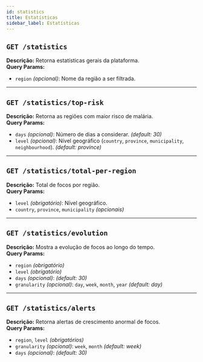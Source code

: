 ```yaml
---
id: statistics
title: Estatísticas
sidebar_label: Estatísticas
---
```


## `GET /statistics`

**Descrição:** Retorna estatísticas gerais da plataforma.  
**Query Params:**
- `region` *(opcional)*: Nome da região a ser filtrada.

---

## `GET /statistics/top-risk`

**Descrição:** Retorna as regiões com maior risco de malária.  
**Query Params:**
- `days` *(opcional)*: Número de dias a considerar. *(default: 30)*
- `level` *(opcional)*: Nível geográfico (`country`, `province`, `municipality`, `neighbourhood`). *(default: province)*

---

## `GET /statistics/total-per-region`

**Descrição:** Total de focos por região.  
**Query Params:**
- `level` *(obrigatório)*: Nível geográfico.
- `country`, `province`, `municipality` *(opcionais)*

---

## `GET /statistics/evolution`

**Descrição:** Mostra a evolução de focos ao longo do tempo.  
**Query Params:**
- `region` *(obrigatório)*
- `level` *(obrigatório)*
- `days` *(opcional)*: *(default: 30)*
- `granularity` *(opcional)*: `day`, `week`, `month`, `year` *(default: day)*

---

## `GET /statistics/alerts`

**Descrição:** Retorna alertas de crescimento anormal de focos.  
**Query Params:**
- `region`, `level` *(obrigatórios)*
- `granularity` *(opcional)*: `week`, `month` *(default: week)*
- `days` *(opcional)*: *(default: 30)*
